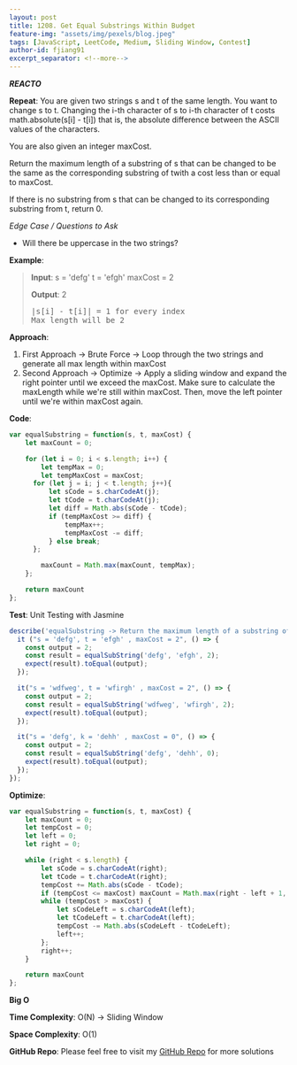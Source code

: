 ```yaml
---
layout: post
title: 1208. Get Equal Substrings Within Budget
feature-img: "assets/img/pexels/blog.jpeg"
tags: [JavaScript, LeetCode, Medium, Sliding Window, Contest]
author-id: fjiang91
excerpt_separator: <!--more-->
---
```


***REACTO***

**Repeat**: You are given two strings s and t of the same length. You want to change s to t. Changing the i-th character of s to i-th character of t costs math.absolute(s[i] - t[i]) that is, the absolute difference between the ASCII values of the characters.

You are also given an integer maxCost.

Return the maximum length of a substring of s that can be changed to be the same as the corresponding substring of twith a cost less than or equal to maxCost.

If there is no substring from s that can be changed to its corresponding substring from t, return 0.

*Edge Case / Questions to Ask*
* Will there be uppercase in the two strings?
<!--more-->

**Example**:
> **Input**:
> s = 'defg' t = 'efgh' maxCost = 2
>
> **Output**: 2
> <pre>
> |s[i] - t[i]| = 1 for every index
> Max length will be 2
> </pre>

**Approach**:
1. First Approach -> Brute Force -> Loop through the two strings and generate all max length within maxCost
2. Second Approach -> Optimize -> Apply a sliding window and expand the right pointer until we exceed the maxCost. Make sure to calculate the maxLength while we're still within maxCost. Then, move the left pointer until we're within maxCost again.

**Code**:
```javascript
var equalSubstring = function(s, t, maxCost) {
    let maxCount = 0;

    for (let i = 0; i < s.length; i++) {
        let tempMax = 0;
        let tempMaxCost = maxCost;
      for (let j = i; j < t.length; j++){
          let sCode = s.charCodeAt(j);
          let tCode = t.charCodeAt(j);
          let diff = Math.abs(sCode - tCode);
          if (tempMaxCost >= diff) {
              tempMax++;
              tempMaxCost -= diff;
          } else break;
      };

        maxCount = Math.max(maxCount, tempMax);
    };

    return maxCount
};
```

**Test**: Unit Testing with Jasmine
```javascript
describe('equalSubstring -> Return the maximum length of a substring of s that can be changed to be the same as the corresponding substring of twith a cost less than or equal to maxCost.', () => {
  it ("s = 'defg', t = 'efgh' , maxCost = 2", () => {
    const output = 2;
    const result = equalSubString('defg', 'efgh', 2);
    expect(result).toEqual(output);
  });

  it("s = 'wdfweg', t = 'wfirgh' , maxCost = 2", () => {
    const output = 2;
    const result = equalSubString('wdfweg', 'wfirgh', 2);
    expect(result).toEqual(output);
  });

  it("s = 'defg', k = 'dehh' , maxCost = 0", () => {
    const output = 2;
    const result = equalSubString('defg', 'dehh', 0);
    expect(result).toEqual(output);
  });
});
```

**Optimize**:
```javascript
var equalSubstring = function(s, t, maxCost) {
    let maxCount = 0;
    let tempCost = 0;
    let left = 0;
    let right = 0;

    while (right < s.length) {
        let sCode = s.charCodeAt(right);
        let tCode = t.charCodeAt(right);
        tempCost += Math.abs(sCode - tCode);
        if (tempCost <= maxCost) maxCount = Math.max(right - left + 1, maxCount);
        while (tempCost > maxCost) {
            let sCodeLeft = s.charCodeAt(left);
            let tCodeLeft = t.charCodeAt(left);
            tempCost -= Math.abs(sCodeLeft - tCodeLeft);
            left++;
        };
        right++;
    }

    return maxCount
};
```

**Big O**

**Time Complexity**: O(N) -> Sliding Window

**Space Complexity**: O(1)

**GitHub Repo**: Please feel free to visit my [GitHub Repo](https://github.com/fjiang91/LeetCode-Solutions) for more solutions
